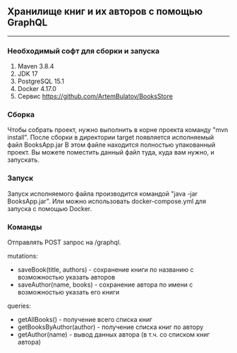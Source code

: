 ## Хранилище книг и их авторов с помощью GraphQL

------------------------------------
### Необходимый софт для сборки и запуска
1. Maven 3.8.4
2. JDK 17
3. PostgreSQL 15.1
4. Docker 4.17.0
5. Сервис https://github.com/ArtemBulatov/BooksStore

### Сборка
Чтобы собрать проект, нужно выполнить в корне проекта команду "mvn install".
После сборки в директории target появляется исполняемый файл BooksApp.jar
В этом файле находится полностью упакованный проект. Вы можете поместить данный файл туда, куда вам нужно, и запускать.

### Запуск
Запуск исполняемого файла производится командой "java -jar BooksApp.jar".
Или можно использовать docker-compose.yml для запуска с помощью Docker.

### Команды
Отправлять POST запрос на /graphql.

mutations:
- saveBook(title, authors) - сохранение книги по названию с возможностью указать авторов 
- saveAuthor(name, books) - сохранение автора по имени с возможностью указать его книги

queries:
- getAllBooks() - получение всего списка книг
- getBooksByAuthor(author) - получение списка книг по автору
- getAuthor(name) - вывод данных автора (в т.ч. со списком книг автора)
